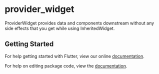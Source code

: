 # provider_widget

ProviderWidget provides data and components downstream without any side effects that you get while using InheritedWidget.

## Getting Started

For help getting started with Flutter, view our online [documentation](https://flutter.io/).

For help on editing package code, view the [documentation](https://flutter.io/developing-packages/).

